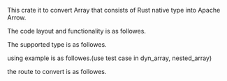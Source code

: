 This crate it to convert Array that consists of Rust native type into Apache Arrow.

The code layout and functionality is as followes.

The supported type is as followes.

using example is as followes.(use test case in dyn_array, nested_array)

the route to convert is as followes.